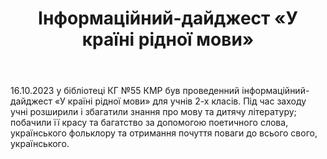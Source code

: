 ﻿---
title: Інформаційний-дайджест «У країні рідної мови»
---

16.10.2023 у бібліотеці КГ №55 КМР був проведенний інформаційний-дайджест «У країні рідної мови» для учнів 2-х класів. Під час заходу учні розширили і збагатили знання про мову та дитячу літературу; побачили її красу та багатство за допомогою поетичного слова, українського фольклору та отримання почуття поваги до всього свого, українського.

<slideshow />
